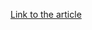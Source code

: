 [Link to the article](https://yoroi.company/research/financial-institutions-in-the-sight-of-new-jsoutprox-attack-waves/)
